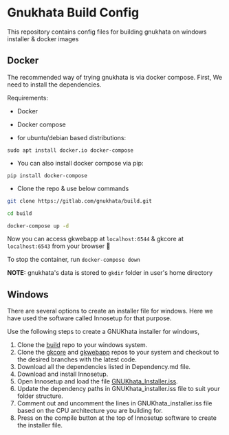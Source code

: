 # Gnukhata Build Config

This repository contains config files for building gnukhata on windows installer & docker images

## Docker

The recommended way of trying gnukhata is via docker compose. First, We need to install the dependencies. 

Requirements:

* Docker
* Docker compose

* for ubuntu/debian based distributions:

`sudo apt install docker.io docker-compose`

* You can also install docker compose via pip:

`pip install docker-compose`

* Clone the repo & use below commands

```sh
git clone https://gitlab.com/gnukhata/build.git

cd build

docker-compose up -d

```

Now you can access gkwebapp at `localhost:6544` & gkcore at `localhost:6543` from your browser 🎉

To stop the container, run `docker-compose down`

**NOTE:** gnukhata's data is stored to `gkdir` folder in user's home directory

## Windows

There are several options to create an installer file for windows. Here we have used the software
called Innosetup for that purpose. 

Use the following steps to create a GNUKhata installer for windows,
1. Clone the [build](https://gitlab.com/gnukhata/build) repo to your windows system.
2. Clone the [gkcore](https://gitlab.com/gnukhata/gkcore) and [gkwebapp](https://gitlab.com/gnukhata/gkwebapp) repos to your system and checkout to the desired branches with the latest code.
3. Download all the dependencies listed in Dependency.md file.
4. Download and install Innosetup.
5. Open Innosetup and load the file [GNUKhata_Installer.iss](https://gitlab.com/gnukhata/build/-/blob/master/Windows/GNUKhata_Installer.iss).
6. Update the dependency paths in GNUKhata_installer.iss file to suit your folder structure.
7. Comment out and uncomment the lines in GNUKhata_installer.iss file based on the CPU architecture you are building for.
7. Press on the compile button at the top of Innosetup software to create the installer file.
